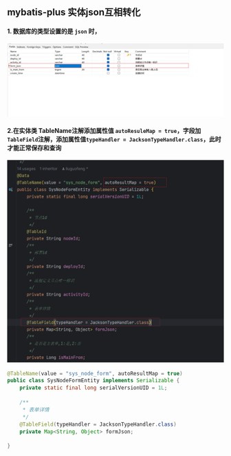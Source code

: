 ## mybatis-plus 实体json互相转化

#### 1. 数据库的类型设置的是 `json` 时，

![image-20231129205952306](../../assets/image-20231129205952306.png)

#### 2.在实体类 TableName注解添加属性值 `autoResuleMap = true`，字段加`TableField`注解，添加属性值`typeHandler = JacksonTypeHandler.class`，此时才能正常保存和查询

![image-20231129210337452](../../assets/image-20231129210337452.png)

```java
@TableName(value = "sys_node_form", autoResultMap = true)
public class SysNodeFormEntity implements Serializable {
    private static final long serialVersionUID = 1L;

    /**
     * 表单详情
     */
    @TableField(typeHandler = JacksonTypeHandler.class)
    private Map<String, Object> formJson;

}

```

